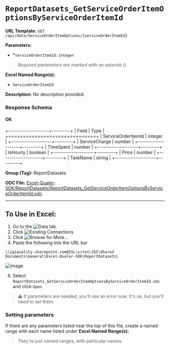 # `ReportDatasets_GetServiceOrderItemOptionsByServiceOrderItemId`

**URL Template:**
`GET /api/data/ServiceOrderItemOptions/{serviceOrderItemId}`

**Parameters:**
- *`serviceOrderItemId`: `integer`


> *Required parameters are marked with an asterisk (*).

**Excel Named Range(s):**
- `ServiceOrderItemId`


**Description:**
No description provided.

### Response Schema

#### OK

+--------------------+---------+
| Field              | Type    |
+====================+=========+
| ServiceOrderItemId | integer |
+--------------------+---------+
| ServiceCharge      | number  |
+--------------------+---------+
| TimeSpent          | number  |
+--------------------+---------+
| IsHourly           | boolean |
+--------------------+---------+
| Price              | number  |
+--------------------+---------+
| TaskName           | string  |
+--------------------+---------+

**Group (Tag):**
ReportDatasets

**ODC File:**
[Excel-Qualer-SDK/ReportDatasets/ReportDatasets_GetServiceOrderItemOptionsByServiceOrderItemId.odc](https://github.com/Johnson-Gage-Inspection-Inc/qualer-sdk-odc/blob/main/Excel-Qualer-SDK/ReportDatasets/ReportDatasets_GetServiceOrderItemOptionsByServiceOrderItemId.odc)

---

To Use in Excel:
---

1. Go to the ![`Data`](https://github.com/user-attachments/assets/da437a70-57b3-4c5b-bb01-4910ece19ed1)
 tab.
3. Click ![Existing Connections](https://github.com/user-attachments/assets/a2f1ed67-b2e0-4c23-ac90-68c870e60289)
4. Click ![`Browse for More...`](https://github.com/user-attachments/assets/8e698494-6865-41e7-b6fa-043aea81809a)
5. Paste the following into the URL bar
```
\\jgiquality.sharepoint.com@SSL\sites\JGI\Shared Documents\General\Excel-Qualer-SDK\ReportDatasets\
```

![image](https://github.com/user-attachments/assets/1e1a8d87-0377-446d-aaf5-d78562991db3)

6. Select `ReportDatasets_GetServiceOrderItemOptionsByServiceOrderItemId.odc` and click `Open`.

> ⚠️ If parameters are needed, you'll see an error now. It's ok, but you'll need to set them.

### Setting parameters
If there are any parameters listed near the top of this file, create a named range with each name listed under **Excel Named Range(s):**
> They're just named ranges, with particular names.
